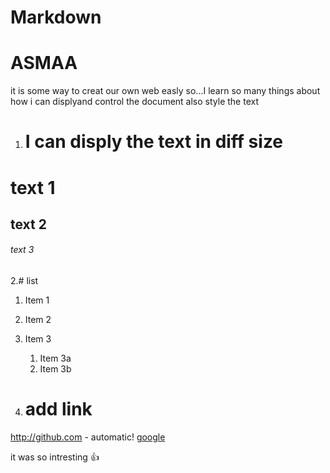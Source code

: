 # Markdown 
# ASMAA
it is some way to creat our own web easly 
so...I learn so many things about how i can displyand  control the document also style the text

1. # I can disply the text in diff size
# text 1
## text 2
###### text 3

2.# list 
1. Item 1
1. Item 2
1. Item 3
   1. Item 3a
   1. Item 3b
   
3. # add link
http://github.com - automatic!
[google](https://www.google.com/search?q=google&rlz=1C1CHZL_enJO873JO873&oq=g&aqs=chrome.2.69i59l2j0j69i60l3.1852j0j7&sourceid=chrome&ie=UTF-8)

it was so intresting :+1:
